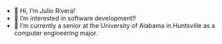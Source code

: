 - 👋 Hi, I’m Julio Rivera!
- 👀 I’m interested in software development!!
- 🌱 I’m currently a senior at the University of Alabama in Huntsville as a computer engineering major.

<!---
JulioERS/JulioERS is a ✨ special ✨ repository because its `README.md` (this file) appears on your GitHub profile.
You can click the Preview link to take a look at your changes.
--->
